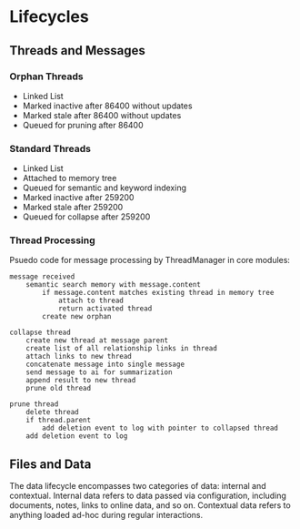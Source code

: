 # Lifecycles

## Threads and Messages

### Orphan Threads

- Linked List
- Marked inactive after 86400 without updates
- Marked stale after 86400 without updates
- Queued for pruning after 86400

### Standard Threads

- Linked List
- Attached to memory tree
- Queued for semantic and keyword indexing
- Marked inactive after 259200
- Marked stale after 259200
- Queued for collapse after 259200

### Thread Processing

Psuedo code for message processing by ThreadManager in core modules:

```
message received
    semantic search memory with message.content
        if message.content matches existing thread in memory tree
            attach to thread
            return activated thread
        create new orphan
```

```
collapse thread
    create new thread at message parent
    create list of all relationship links in thread
    attach links to new thread
    concatenate message into single message
    send message to ai for summarization
    append result to new thread
    prune old thread
```

```
prune thread
    delete thread
    if thread.parent
        add deletion event to log with pointer to collapsed thread
    add deletion event to log
```

## Files and Data

The data lifecycle encompasses two categories of data: internal and contextual. Internal data refers to data passed via configuration, including documents, notes, links to online data, and so on. Contextual data refers to anything loaded ad-hoc during regular interactions.